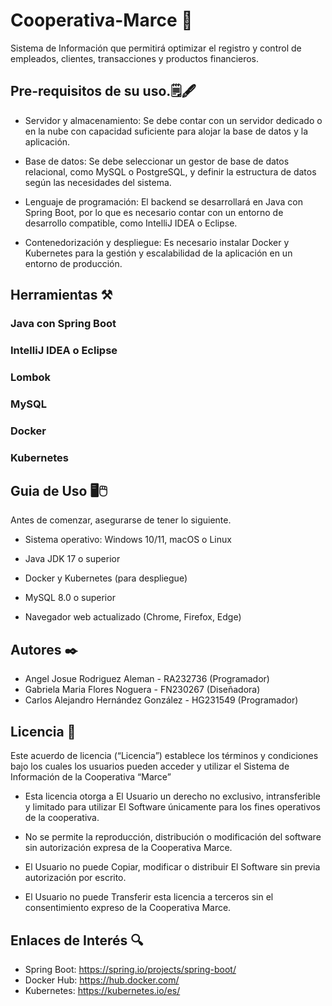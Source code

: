 # Cooperativa-Marce 💱
Sistema de Información que permitirá optimizar el registro y control de empleados, clientes, transacciones y productos financieros.

## Pre-requisitos de su uso.🗒️🖋️
+ Servidor y almacenamiento: Se debe contar con un servidor dedicado o en la nube con capacidad suficiente para alojar la base de datos y la aplicación.

+ Base de datos: Se debe seleccionar un gestor de base de datos relacional, como MySQL o PostgreSQL, y definir la estructura de datos según las necesidades del sistema.

+ Lenguaje de programación: El backend se desarrollará en Java con Spring Boot, por lo que es necesario contar con un entorno de desarrollo compatible, como IntelliJ IDEA o Eclipse.

+ Contenedorización y despliegue: Es necesario instalar Docker y Kubernetes para la gestión y escalabilidad de la aplicación en un entorno de producción.

## Herramientas ⚒️

### Java con Spring Boot
### IntelliJ IDEA o Eclipse
### Lombok
### MySQL
### Docker
### Kubernetes

## Guia de Uso 🖥️🖱️

Antes de comenzar, asegurarse de tener lo siguiente.

+ Sistema operativo: Windows 10/11, macOS o Linux

+ Java JDK 17 o superior

+ Docker y Kubernetes (para despliegue)

+ MySQL 8.0 o superior

+ Navegador web actualizado (Chrome, Firefox, Edge)

## Autores ✒️

+ Angel Josue Rodriguez Aleman - RA232736 (Programador)                    
+ Gabriela Maria Flores Noguera - FN230267 (Diseñadora)
+ Carlos Alejandro Hernández González - HG231549 (Programador) 


## Licencia 🪪
Este acuerdo de licencia (“Licencia”) establece los términos y condiciones bajo los cuales los usuarios pueden acceder y utilizar el Sistema de Información de la Cooperativa “Marce”

+ Esta licencia otorga a El Usuario un derecho no exclusivo, intransferible y limitado para utilizar El Software únicamente para los fines operativos de la cooperativa.

+ No se permite la reproducción, distribución o modificación del software sin autorización expresa de la Cooperativa Marce.
  
+ El Usuario no puede Copiar, modificar o distribuir El Software sin previa autorización por escrito.
+ El Usuario no puede Transferir esta licencia a terceros sin el consentimiento expreso de la Cooperativa Marce.

## Enlaces de Interés 🔍
+ Spring Boot: https://spring.io/projects/spring-boot/
+ Docker Hub: https://hub.docker.com/
+ Kubernetes: https://kubernetes.io/es/
